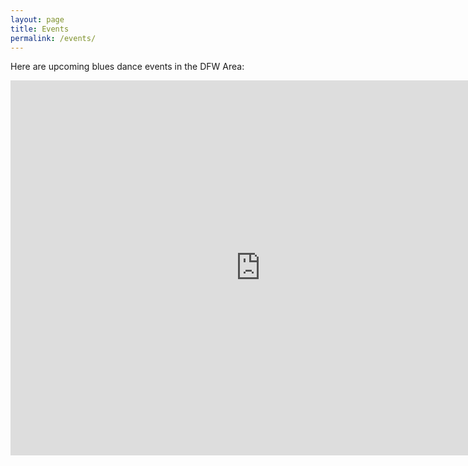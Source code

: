 ```yaml
---
layout: page
title: Events
permalink: /events/
---
```


Here are upcoming blues dance events in the DFW Area:

<iframe src="https://calendar.google.com/calendar/embed?src=dfwbluesswingdancers%40gmail.com&ctz=America%2FChicago" style="border: 0" width="800" height="600" frameborder="0" scrolling="no"></iframe>